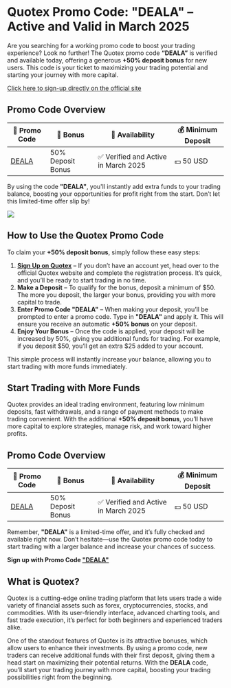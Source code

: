 <h1>Quotex Promo Code: "DEALA" – Active and Valid in March 2025</h1>
<p>Are you searching for a working promo code to boost your trading experience? Look no further! The Quotex promo code <strong>“DEALA”</strong> is verified and available today, offering a generous <strong>+50% deposit bonus</strong> for new users. This code is your ticket to maximizing your trading potential and starting your journey with more capital.</p>
<a href="https://smartthriftfinder.com/quotex-kpseo">Click here to sign-up directly on the official site</a>



<h2>Promo Code Overview</h2>
    <table>
    <thead>
        <tr>
            <th>🔖 Promo Code</th>
            <th>🎁 Bonus</th>
            <th>📅 Availability</th>
            <th>💰 Minimum Deposit</th>
        </tr>
    </thead>
    <tbody>
        <tr>
            <td><a href="https://smartthriftfinder.com/quotex-kpseo">DEALA</a></td>
            <td>50% Deposit Bonus</td>
            <td>✅ Verified and Active in March 2025</td>
            <td>💵 50 USD</td>
        </tr>
    </tbody>
</table>

<p>By using the code <strong>"DEALA"</strong>, you'll instantly add extra funds to your trading balance, boosting your opportunities for profit right from the start. Don’t let this limited-time offer slip by!</p>
<a href="https://broker-qx.pro/sign-up/fast/?lid=1109154"><img src="https://static.quotex.io/files/10_en/468_60.jpg"></a>
<h2>How to Use the Quotex Promo Code</h2>
    <p>To claim your <strong>+50% deposit bonus</strong>, simply follow these easy steps:</p>
<ol>
        <li><strong><a href="https://qxbroker.com/ru/sign-up">Sign Up on Quotex</a></strong> – If you don’t have an account yet, head over to the official Quotex website and complete the registration process. It’s quick, and you’ll be ready to start trading in no time.</li>
        <li><strong>Make a Deposit</strong> – To qualify for the bonus, deposit a minimum of $50. The more you deposit, the larger your bonus, providing you with more capital to trade.</li>
        <li><strong>Enter Promo Code "DEALA"</strong> – When making your deposit, you’ll be prompted to enter a promo code. Type in <strong>"DEALA"</strong> and apply it. This will ensure you receive an automatic <strong>+50% bonus</strong> on your deposit.</li>
        <li><strong>Enjoy Your Bonus</strong> – Once the code is applied, your deposit will be increased by 50%, giving you additional funds for trading. For example, if you deposit $50, you’ll get an extra $25 added to your account.</li>
    </ol>
<p>This simple process will instantly increase your balance, allowing you to start trading with more funds immediately.</p>

<h2>Start Trading with More Funds</h2>
<p>Quotex provides an ideal trading environment, featuring low minimum deposits, fast withdrawals, and a range of payment methods to make trading convenient. With the additional <strong>+50% deposit bonus</strong>, you’ll have more capital to explore strategies, manage risk, and work toward higher profits.</p>
<h2>Promo Code Overview</h2>
    <table>
    <thead>
        <tr>
            <th>🔖 Promo Code</th>
            <th>🎁 Bonus</th>
            <th>📅 Availability</th>
            <th>💰 Minimum Deposit</th>
        </tr>
    </thead>
    <tbody>
        <tr>
            <td><a href="https://smartthriftfinder.com/quotex-kpseo">DEALA</a></td>
            <td>50% Deposit Bonus</td>
            <td>✅ Verified and Active in March 2025</td>
            <td>💵 50 USD</td>
        </tr>
    </tbody>
</table>


<p>Remember, <strong>"DEALA"</strong> is a limited-time offer, and it’s fully checked and available right now. Don’t hesitate—use the Quotex promo code today to start trading with a larger balance and increase your chances of success.</p>
<strong>Sign up with Promo Code <a href="https://smartthriftfinder.com/quotex-kpseo">"DEALA"</a></strong>
<h2>What is Quotex?</h2>
<p>Quotex is a cutting-edge online trading platform that lets users trade a wide variety of financial assets such as forex, cryptocurrencies, stocks, and commodities. With its user-friendly interface, advanced charting tools, and fast trade execution, it’s perfect for both beginners and experienced traders alike.</p>
<p>One of the standout features of Quotex is its attractive bonuses, which allow users to enhance their investments. By using a promo code, new traders can receive additional funds with their first deposit, giving them a head start on maximizing their potential returns. With the <strong>DEALA</strong> code, you’ll start your trading journey with more capital, boosting your trading possibilities right from the beginning.</p>

